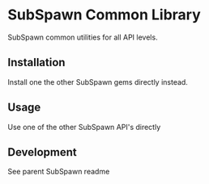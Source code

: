 # SubSpawn Common Library

SubSpawn common utilities for all API levels.

## Installation

Install one the other SubSpawn gems directly instead.

## Usage

Use one of the other SubSpawn API's directly

## Development

See parent SubSpawn readme
